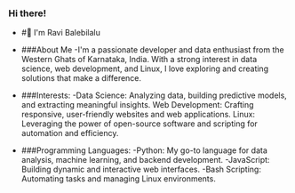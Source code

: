 ### Hi there! 
 - #👋 I'm Ravi Balebilalu
- ###About Me
-I'm a passionate developer and data enthusiast from the Western Ghats of Karnataka, India. With a strong interest in data science, web development, and Linux, I love exploring and creating solutions that make a difference.

- ###Interests:
-Data Science: Analyzing data, building predictive models, and extracting meaningful insights.
Web Development: Crafting responsive, user-friendly websites and web applications.
Linux: Leveraging the power of open-source software and scripting for automation and efficiency.

- ###Programming Languages:
-Python: My go-to language for data analysis, machine learning, and backend development.
-JavaScript: Building dynamic and interactive web interfaces.
-Bash Scripting: Automating tasks and managing Linux environments.





<!---
ravibalebilalu/ravibalebilalu is a ✨ special ✨ repository because its `README.md` (this file) appears on your GitHub profile.
You can click the Preview link to take a look at your changes.
--->
